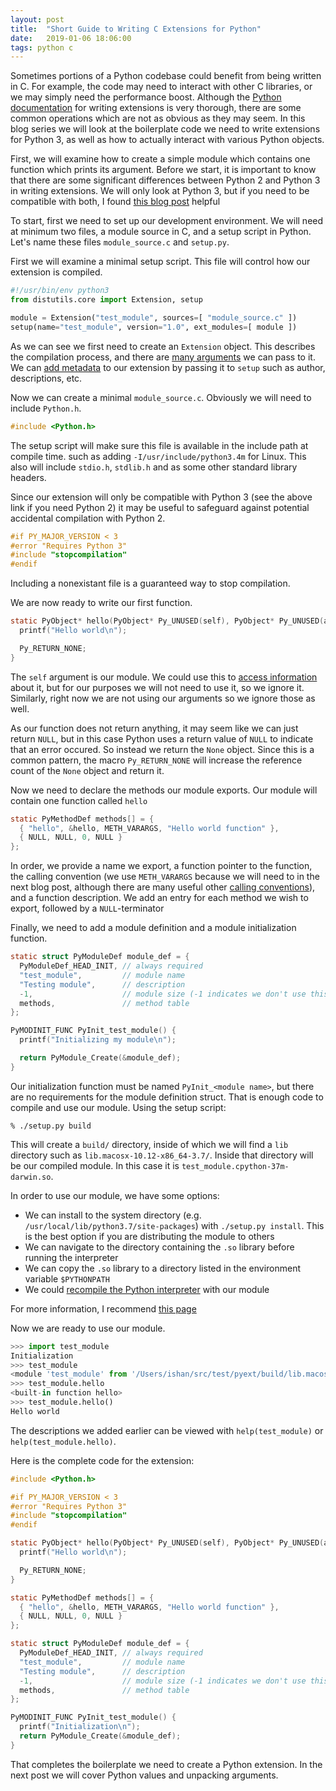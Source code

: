 ```yaml
---
layout: post
title:  "Short Guide to Writing C Extensions for Python"
date:   2019-01-06 18:06:00
tags: python c
---
```


Sometimes portions of a Python codebase could benefit from being written in C. 
For example, the code may need to interact with other C libraries, or we may simply
need the performance boost. Although the [Python documentation](https://docs.python.org/3/extending/extending.html)
for writing extensions is very thorough, there are some common operations which are
not as obvious as they may seem. In this blog series we will look at the boilerplate code
we need to write extensions for Python 3, as well as how to actually interact with various
Python objects. 

First, we will examine how to create a simple module which contains one function
which prints its argument. Before we start, it is important to know that there are some significant differences
between Python 2 and Python 3 in writing extensions. We will only look at Python 3, but
if you need to be compatible with both, I found [this blog post](http://python3porting.com/cextensions.html) helpful

To start, first we need to set up our development environment. We will need at minimum
two files, a module source in C, and a setup script in Python. Let's name these files
`module_source.c` and `setup.py`. 

First we will examine a minimal setup script. 
This file will control how our extension is compiled.

```python
#!/usr/bin/env python3 
from distutils.core import Extension, setup

module = Extension("test_module", sources=[ "module_source.c" ])
setup(name="test_module", version="1.0", ext_modules=[ module ])
```

As we can see we first need to create an `Extension` object. This describes the compilation
process, and there are [many arguments](https://docs.python.org/3/distutils/apiref.html#distutils.core.Extension)
we can pass to it. We can [add metadata](https://docs.python.org/3/distutils/setupscript.html#meta-data) to our extension by passing it to `setup` such as author, descriptions, etc.

Now we can create a minimal `module_source.c`. Obviously we will need to include `Python.h`. 

```c
#include <Python.h>
```
The setup script will make sure this file is available in the include path at compile time.
such as adding `-I/usr/include/python3.4m` for Linux. This also will include `stdio.h`, `stdlib.h`
and as some other standard library headers.

Since our extension will only be compatible with Python 3 (see the above link if you need Python 2) it
may be useful to safeguard against potential accidental compilation with Python 2.

```c
#if PY_MAJOR_VERSION < 3
#error "Requires Python 3"
#include "stopcompilation"
#endif
```
Including a nonexistant file is a guaranteed way to stop compilation.

We are now ready to write our first function. 
```c
static PyObject* hello(PyObject* Py_UNUSED(self), PyObject* Py_UNUSED(args)) {
  printf("Hello world\n");

  Py_RETURN_NONE;
}
```

The `self` argument is our module. We could use this to [access information](https://docs.python.org/3/c-api/module.html)
about it, but for our purposes we will not need to use it, so we ignore it. Similarly, right now we are not using
our arguments so we ignore those as well.

As our function does not return anything, it may seem like we can just return `NULL`, but in this case
Python uses a return value of `NULL` to indicate that an error occured. So instead we return the `None` object.
Since this is a common pattern, the macro `Py_RETURN_NONE` will increase the reference count of the `None` object
and return it. 

Now we need to declare the methods our module exports. Our module will contain one function
called `hello`

```c
static PyMethodDef methods[] = {
  { "hello", &hello, METH_VARARGS, "Hello world function" },
  { NULL, NULL, 0, NULL }
};
```

In order, we provide a name we export, a function pointer to the function, the calling convention
(we use `METH_VARARGS` because we will need to in the next blog post, although there are many useful other [calling conventions](https://docs.python.org/3/c-api/structures.html#c.PyMethodDef)), and a function description. We add an entry for each
method we wish to export, followed by a `NULL`-terminator

Finally, we need to add a module definition and a module initialization function.

```c
static struct PyModuleDef module_def = {
  PyModuleDef_HEAD_INIT, // always required
  "test_module",         // module name
  "Testing module",      // description
  -1,                    // module size (-1 indicates we don't use this feature)
  methods,               // method table
};

PyMODINIT_FUNC PyInit_test_module() {
  printf("Initializing my module\n");

  return PyModule_Create(&module_def);
}
```

Our initialization function must be named `PyInit_<module name>`, but
there are no requirements for the module definition struct.
That is enough code to compile and use our module.
Using the setup script:

```shell
% ./setup.py build
```

This will create a `build/` directory, inside of which we will find a `lib` directory such as `lib.macosx-10.12-x86_64-3.7/`.
Inside that directory will be our compiled module. In this case it is `test_module.cpython-37m-darwin.so`. 

In order to use our module, we have some options: 
  - We can install to the system directory (e.g. `/usr/local/lib/python3.7/site-packages`) with `./setup.py install`.
  This is the best option if you are distributing the module to others
  - We can navigate to the directory containing the `.so` library before running the interpreter
  - We can copy the `.so` library to a directory listed in the environment variable `$PYTHONPATH`
  - We could [recompile the Python interpreter](https://docs.python.org/3/extending/extending.html#compilation-and-linkage) with our module 

For more information, I recommend [this page](https://leemendelowitz.github.io/blog/how-does-python-find-packages.html)

Now we are ready to use our module. 

```python
>>> import test_module
Initialization
>>> test_module
<module 'test_module' from '/Users/ishan/src/test/pyext/build/lib.macosx-10.12-x86_64-3.7/test_module.cpython-37m-darwin.so'>
>>> test_module.hello
<built-in function hello>
>>> test_module.hello()
Hello world
```

The descriptions we added earlier can be viewed with `help(test_module)` or `help(test_module.hello)`.

Here is the complete code for the extension:

```c
#include <Python.h>

#if PY_MAJOR_VERSION < 3
#error "Requires Python 3"
#include "stopcompilation"
#endif

static PyObject* hello(PyObject* Py_UNUSED(self), PyObject* Py_UNUSED(args)) {
  printf("Hello world\n");

  Py_RETURN_NONE;
}

static PyMethodDef methods[] = {
  { "hello", &hello, METH_VARARGS, "Hello world function" },
  { NULL, NULL, 0, NULL }
};

static struct PyModuleDef module_def = {
  PyModuleDef_HEAD_INIT, // always required
  "test_module",         // module name
  "Testing module",      // description
  -1,                    // module size (-1 indicates we don't use this feature)
  methods,               // method table
};

PyMODINIT_FUNC PyInit_test_module() {
  printf("Initialization\n");
  return PyModule_Create(&module_def);
}
```

That completes the boilerplate we need to create a Python extension. In the next post we will cover
Python values and unpacking arguments.